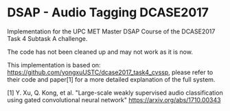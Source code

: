 # DSAP - Audio Tagging DCASE2017
Implementation for the UPC MET Master DSAP Course of the DCASE2017 Task 4 Subtask A challenge.

The code has not been cleaned up and may not work as it is now.

This implementation is based on: https://github.com/yongxuUSTC/dcase2017_task4_cvssp, please refer to their code and paper[1] for a more detailed explanation of the full system.

[1] Y. Xu, Q. Kong, et al. "Large-scale weakly supervised audio classification using gated convolutional neural network" https://arxiv.org/abs/1710.00343
